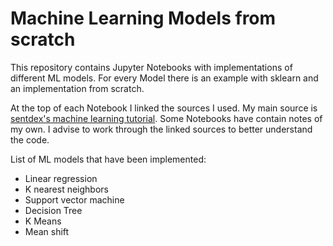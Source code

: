 # Machine Learning Models from scratch
This repository contains Jupyter Notebooks with implementations of different ML models. For every Model there is an example with sklearn and an implementation from scratch. 

At the top of each Notebook I linked the sources I used. My main source is [sentdex's machine learning tutorial](https://pythonprogramming.net/machine-learning-tutorial-python-introduction/).  Some Notebooks have contain notes of my own. I advise to work through the linked sources to better understand the code.

List of ML models that have been implemented:
+ Linear regression
+ K nearest neighbors
+ Support vector machine
+ Decision Tree
+ K Means
+ Mean shift
